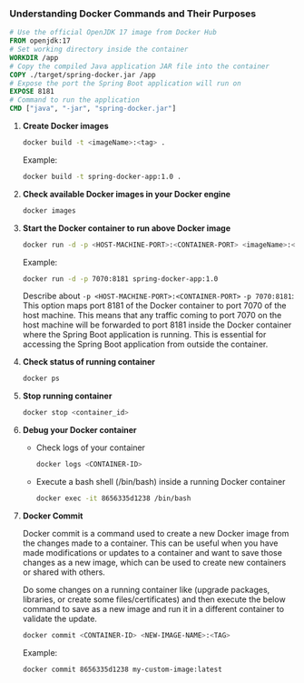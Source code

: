 ### Understanding Docker Commands and Their Purposes

```Dockerfile
# Use the official OpenJDK 17 image from Docker Hub
FROM openjdk:17
# Set working directory inside the container
WORKDIR /app
# Copy the compiled Java application JAR file into the container
COPY ./target/spring-docker.jar /app
# Expose the port the Spring Boot application will run on
EXPOSE 8181
# Command to run the application
CMD ["java", "-jar", "spring-docker.jar"]
```

1. **Create Docker images**

   ```bash
   docker build -t <imageName>:<tag> .
   ```

   Example: 

   ```bash
   docker build -t spring-docker-app:1.0 .
   ```

2. **Check available Docker images in your Docker engine**

   ```bash
   docker images
   ```   

3. **Start the Docker container to run above Docker image**

   ```bash
   docker run -d -p <HOST-MACHINE-PORT>:<CONTAINER-PORT> <imageName>:<tag>
   ```

   Example:

   ```bash
   docker run -d -p 7070:8181 spring-docker-app:1.0
   ```

   Describe about `-p <HOST-MACHINE-PORT>:<CONTAINER-PORT>`
   `-p 7070:8181`: This option maps port 8181 of the Docker container to port 7070 of the host machine. This means that any traffic coming to port 7070 on the host machine will be forwarded to port 8181 inside the Docker container where the Spring Boot application is running. This is essential for accessing the Spring Boot application from outside the container.

4. **Check status of running container**

   ```bash
   docker ps
   ```

5. **Stop running container**

   ```bash
   docker stop <container_id>
   ```

6. **Debug your Docker container**

   - Check logs of your container

     ```bash
     docker logs <CONTAINER-ID>
     ```

   - Execute a bash shell (/bin/bash) inside a running Docker container

     ```bash
     docker exec -it 8656335d1238 /bin/bash
     ```

7. **Docker Commit**

   Docker commit is a command used to create a new Docker image from the changes made to a container. This can be useful when you have made modifications or updates to a container and want to save those changes as a new image, which can be used to create new containers or shared with others.

   Do some changes on a running container like (upgrade packages, libraries, or create some files/certificates) and then execute the below command to save as a new image and run it in a different container to validate the update.

   ```bash
   docker commit <CONTAINER-ID> <NEW-IMAGE-NAME>:<TAG>
   ```

   Example:

   ```bash
   docker commit 8656335d1238 my-custom-image:latest
   ```
